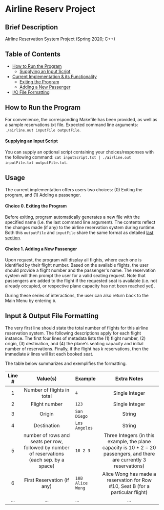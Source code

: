 # Airline Reserv Project

## Brief Description
Airline Reservation System Project (Spring 2020; C++)

## Table of Contents
* [How to Run the Program](https://github.com/jschhie/airline-reserv/#how-to-run-the-program)
  * [Supplying an Input Script](https://github.com/jschhie/airline-reserv/#supplying-an-input-script)
* [Current Implementation & its Functionality](https://github.com/jschhie/airline-reserv/#usage)
  * [Exiting the Program](https://github.com/jschhie/airline-reserv/#choice-0-exiting-the-program)
  * [Adding a New Passenger](https://github.com/jschhie/airline-reserv/#choice-1-adding-a-new-passenger)
* [I/O File Formatting](https://github.com/jschhie/airline-reserv/#input--output-file-formatting)

## How to Run the Program
For convenience, the corresponding Makefile has been provided, as well as a sample reservations.txt file. Expected command line arguments: ```./airline.out inputFile outputFile```.

#### Supplying an Input Script
You can supply an optional script containing your choices/responses with the following command: ```cat inputScript.txt | ./airline.out inputFile.txt outputFile.txt```.

## Usage
The current implementation offers users two choices: (0) Exiting the program, and (1) Adding a passenger.

#### Choice 0. Exiting the Program
Before exiting, program automatically generates a new file with the specified name (i.e. the last command line argument). The contents reflect the changes made (if any) to the airline reservation system during runtime. Both this ```outputFile``` and ```inputFile``` share the same format as detailed [last section](https://github.com/jschhie/airline-reserv/#input--output-file-formatting).

#### Choice 1. Adding a New Passenger
Upon request, the program will display all flights, where each one is identified by their flight number. Based on the available flights, the user should provide a flight number and the passenger's name. The reservation system will then prompt the user for a valid seating request. Note that passengers are added to the flight if the requested seat is available (i.e. not already occupied, or respective plane capacity has not been reached yet). 

During these series of interactions, the user can also return back to the Main Menu by entering ```0```.

## Input & Output File Formatting
The very first line should state the total number of flights for this airline reservation system. The following descriptions apply for each flight instance. The first four lines of metadata lists the (1) flight number, (2) origin, (3) destination, and (4) the plane's seating capacity and initial number of reservations. Finally, if the flight has *k* reservations, then the immediate *k* lines will list each booked seat. 

The table below summarizes and exemplifies the formatting.

| Line # | Value(s) | Example | Extra Notes |
| :------: | :--------: | :----------- | :--------:|
| 1 | Number of flights in total |  ```4```| Single Integer |
| 2 | Flight number | ```123``` | Single Integer |
| 3 | Origin | ```San Diego``` | String |
| 4 | Destination | ```Los Angeles``` | String |
| 5 | number of rows and seats per row, followed by number of reservations (each sep. by a space)| ```10 2 3``` | Three Integers (in this example, the plane capacity is 10 * 2 = 20 passengers, and there are currently 3 reservations) |
| 6 | First Reservation (if any) | ```10B Alice Wong``` | Alice Wong has made a reservation for Row #10, Seat B (for a particular flight) |
| ...| ...| ...|...|
